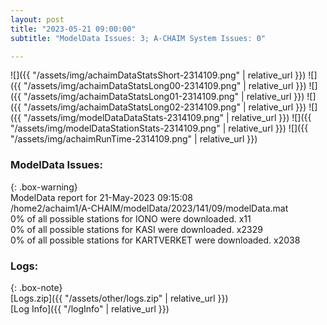 ```yaml
---
layout: post
title: "2023-05-21 09:00:00"
subtitle: "ModelData Issues: 3; A-CHAIM System Issues: 0"

---
```


![]({{ "/assets/img/achaimDataStatsShort-2314109.png" | relative_url }})
![]({{ "/assets/img/achaimDataStatsLong00-2314109.png" | relative_url }})
![]({{ "/assets/img/achaimDataStatsLong01-2314109.png" | relative_url }})
![]({{ "/assets/img/achaimDataStatsLong02-2314109.png" | relative_url }})
![]({{ "/assets/img/modelDataDataStats-2314109.png" | relative_url }})
![]({{ "/assets/img/modelDataStationStats-2314109.png" | relative_url }})
![]({{ "/assets/img/achaimRunTime-2314109.png" | relative_url }})


### ModelData Issues:  
  
{: .box-warning}  
 ModelData report for 21-May-2023 09:15:08   
 /home2/achaim1/A-CHAIM/modelData/2023/141/09/modelData.mat   
 0% of all possible stations for IONO were downloaded. x11   
 0% of all possible stations for KASI were downloaded. x2329   
 0% of all possible stations for KARTVERKET were downloaded. x2038   
  


### Logs:  
  
{: .box-note}  
[Logs.zip]({{ "/assets/other/logs.zip" | relative_url }})  
[Log Info]({{ "/logInfo" | relative_url }})  
